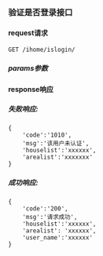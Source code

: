 
### 验证是否登录接口

#### request请求

    GET /ihome/islogin/
    
##### params参数

    
#### response响应

##### 失败响应:

    {
        'code':'1010', 
        'msg':'该用户未认证',
        'houselist':'xxxxxx',
        'arealist':'xxxxxxx'
    }   
    
##### 成功响应:

    {
        'code':'200',
        'msg':'请求成功',
        'houselist':'xxxxxx',
        'arealist': 'xxxxxx',
        'user_name':'xxxxxx'
    }